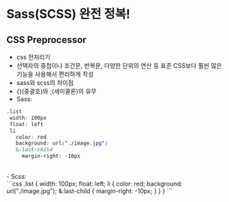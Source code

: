 # Sass(SCSS) 완전 정복!<br>

## CSS Preprocessor
- css 전처리기
- 선택자의 중첩이나 조건문, 반복문, 다양한 단위의 연산 등 표준 CSS보다 훨씬 많은 기능을 사용해서 편리하게 작성
- sass와 scss의 차이점 <br>
 - {}(중괄호)와 ;(세미콜론)의 유무 <br>
 - Sass: <br>
 ```css
.list
  width: 100px
  float: left
  li
    color: red
    background: url("./image.jpg")
    &:last-child
      margin-right: -10px
```
<br>
 - Scss: <br>
 ```css
.list {
  width: 100px;
  float: left;
  li {
    color: red;
    background: url("./image.jpg");
    &:last-child {
      margin-right: -10px;
    }
  }
}
```
